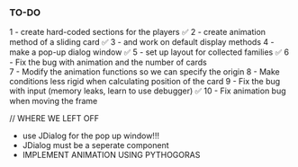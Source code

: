 ### TO-DO
1 - create hard-coded sections for the players ✅
2 - create animation method of a sliding card ✅
3 - and work on default display methods 
4 - make a pop-up dialog window ✅
5 - set up layout for collected families ✅
6 - Fix the bug with animation and the number of cards  
7 - Modify the animation functions so we can specify the origin 
8 - Make conditions less rigid when calculating position of the card 
9 - Fix the bug with input (memory leaks, learn to use debugger) ✅
10 - Fix animation bug when moving the frame 


// WHERE WE LEFT OFF 
- use JDialog for the pop up window!!! 
- JDialog must be a seperate component
- IMPLEMENT ANIMATION USING PYTHOGORAS 